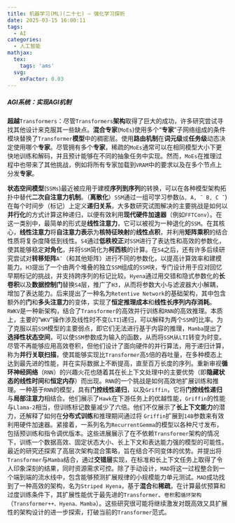 ```yaml
---
title: 机器学习(ML)(二十七) — 强化学习探析
date: 2025-03-15 16:00:11
tags:
  - AI
categories:
  - 人工智能
mathjax:
  tex:
    tags: 'ams'
  svg:
    exFactor: 0.03
---
```


##### AGI系统：实现AGI机制

**超越**`Transformers`：尽管`Transformers`**架构**取得了巨大的成功，许多研究尝试寻找其他设计来克服其一些缺点。**混合专家**(`MoEs`)使用多个“**专家**”子网络组成的条件模块替换了`Transformer`**模型**中的稠密层。使用**路由机制**在**词元级**或**任务级**动态决定使用哪个**专家**。尽管拥有多个**专家**，稀疏的`MoEs`通常可以在相同模型大小下更快地训练和解码，并且预计能够在不同的抽象任务中实现。然而，`MoEs`在推理过程中也带来了其他挑战，例如将所有专家加载到`VRAM`中的要求以及在多个节点上分发**专家**。
<!-- more -->

**状态空间模型**(`SSMs`)最近被应用于建模**序列到序列**的转换，可以在各种模型架构拓扑中替代**二次自注意力机制**。（**离散化**）`SSM`通过一组可学习参数(`∆, A, ¯ B, C ¯`)在每个时间步（标记）上定义**递归关系**，大多数研究试图解决的主要挑战是如何以**并行化**的方式计算这种递归，以便有效利用**现代硬件加速器**（例如`FFTConv`）。在这一类别中，最简单的形式是**线性注意力**，它可以被视为一种退化的`SSM`。在其核心，**线性注意力**将**自注意力表示**为**核特征映射**的**线性点积**，并利用**矩阵乘积**的结合性质将复杂度降低到线性。`S4`通过**低秩校正**对`SSM`进行了表达性和高效的参数化，使其能够稳定**对角化**，并将`SSM`简化为**柯西核**的计算。在`S4`之后，还有许多后续研究尝试对**转移矩阵**`A¯`（和其他矩阵）进行不同的参数化，以提高计算效率和建模能力。`H3`提出了一个由两个堆叠的独立`SSM`组成的`SSM`块，专门设计用于应对回忆早期标记的挑战，并支持跨序列的标记比较。`Hyena`通过用交错和隐式参数化的**长卷积**以及**数据控制门**替换`S4`层，推广了`H3`，从而将参数大小与滤波器大小解耦，增加了表达能力。后来提出了一种名为`Retentive Network`的基础架构，其中包含额外的**门**和**多头注意力**的变体，实现了**恒定推理成本**和**线性长序列内存消耗**。`RWKV`是一种新架构，结合了`Transformer`的高效并行训练和`RNN`的高效推理。本质上，主要的“`WKV`”操作涉及线性时不变(`LTI`)递归，可以解释为两个`SSM`的比率。为了克服以前`SSM`模型的主要弱点，即它们无法进行基于内容的推理，`Mamba`提出了**选择性状态空间**，可以使`SSM`参数成为输入的函数，从而将`SSM`从`LTI`转变为时变。尽管不再能够应用高效卷积，但他们设计了面向硬件的并行算法，用于递归计算，称为**并行关联扫描**，使其能够实现比`Transformer`高`5`倍的吞吐量，在多种模态上达到最先进的性能，并在实际数据上不断提高，直至百万长度的序列。重新审视**循环神经网络**（`RNN`）的兴趣火花也随着其在长上下文处理中的主要优势（即**隐藏状态的线性时间**和**恒定内存**）而出现。`RNN`的一个挑战是如何高效地扩展训练和推理。一种基于`RNN`的模型，具有**门控线性递归**，以及`Griffin`，它将**门控线性递归**与**局部注意力**相结合。他们展示了`Hawk`在下游任务上的优越性能，`Griffin`的性能与`Llama-2`相当，但训练标记数量减少了六倍。他们不仅展示了**长上下文能力**的潜力，还解释了如何在**分布式训练**和推理期间通过将 `Griffin`扩展到`14B`参数来有效利用硬件加速器。紧接着，一系列名为`RecurrentGemma`的模型以各种尺寸发布，包括预训练和指令调优版本。这些进展展示了在不依赖`Transformer`架构的情况下，训练一个数据高效、固定状态大小、长上下文和表达能力强的模型的可能性。最近的研究还探索了高层次架构混合策略，旨在结合不同变体的优势。并提出将`Transformer`与`Mamba`结合，通过**交错层**实现，在标准和长上下文任务上取得了令人印象深刻的结果，同时资源需求可控。除了手动设计，`MAD`将这一过程整合到一个端到端的流水线中，包含能够预测扩展规律的小规模能力单元测试。`MAD`成功找到了一种高效的架构，名为`Striped Hyena`，基于**混合**和**稀疏**，在计算最优预算和过度训练条件下，其扩展性能优于最先进的`Transformer`、`卷积`和`循环架构`（`Transformer++、Hyena、Mamba`）。这些研究很可能将继续激发对既高效又具扩展性的架构设计的进一步探索，打破当前的`Transformer`范式。
